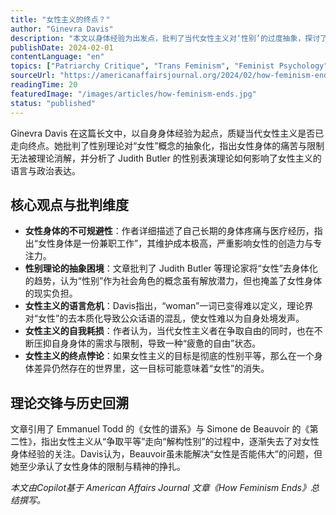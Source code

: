 ```yaml
---
title: "女性主义的终点？"
author: "Ginevra Davis"
description: "本文以身体经验为出发点，批判了当代女性主义对‘性别’的过度抽象，探讨了女性身体的不可规避性、性别理论的困境，以及女性在自由与自我耗损之间的张力。"
publishDate: 2024-02-01
contentLanguage: "en"
topics: ["Patriarchy Critique", "Trans Feminism", "Feminist Psychology", "Bodily Autonomy", "Anti-Feminism Studies", "Fourth Wave Feminism", "Existentialist Feminism", "Linguistic Sexism"]
sourceUrl: "https://americanaffairsjournal.org/2024/02/how-feminism-ends/?ref=refind"
readingTime: 20
featuredImage: "/images/articles/how-feminism-ends.jpg"
status: "published"
---
```


Ginevra Davis 在这篇长文中，以自身身体经验为起点，质疑当代女性主义是否已走向终点。她批判了性别理论对“女性”概念的抽象化，指出女性身体的痛苦与限制无法被理论消解，并分析了 Judith Butler 的性别表演理论如何影响了女性主义的语言与政治表达。

## 核心观点与批判维度

* **女性身体的不可规避性**：作者详细描述了自己长期的身体疼痛与医疗经历，指出“女性身体是一份兼职工作”，其维护成本极高，严重影响女性的创造力与专注力。
* **性别理论的抽象困境**：文章批判了 Judith Butler 等理论家将“女性”去身体化的趋势，认为“性别”作为社会角色的概念虽有解放潜力，但也掩盖了女性身体的现实负担。
* **女性主义的语言危机**：Davis指出，“woman”一词已变得难以定义，理论界对“女性”的去本质化导致公众话语的混乱，使女性难以为自身处境发声。
* **女性主义的自我耗损**：作者认为，当代女性主义者在争取自由的同时，也在不断压抑自身身体的需求与限制，导致一种“疲惫的自由”状态。
* **女性主义的终点悖论**：如果女性主义的目标是彻底的性别平等，那么在一个身体差异仍然存在的世界里，这一目标可能意味着“女性”的消失。

## 理论交锋与历史回溯

文章引用了 Emmanuel Todd 的《女性的谱系》与 Simone de Beauvoir 的《第二性》，指出女性主义从“争取平等”走向“解构性别”的过程中，逐渐失去了对女性身体经验的关注。Davis认为，Beauvoir虽未能解决“女性是否能伟大”的问题，但她至少承认了女性身体的限制与精神的挣扎。

*本文由Copilot基于 American Affairs Journal 文章《How Feminism Ends》总结撰写。*

